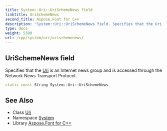 ```yaml
---
title: System::Uri::UriSchemeNews field
linktitle: UriSchemeNews
second_title: Aspose.Font for C++
description: 'System::Uri::UriSchemeNews field. Specifies that the Uri is an Internet news group and is accessed through the Network News Transport Protocol in C++.'
type: docs
weight: 5500
url: /cpp/system/uri/urischemenews/
---
```

## UriSchemeNews field


Specifies that the [Uri](../) is an Internet news group and is accessed through the Network News Transport Protocol.

```cpp
static const String System::Uri::UriSchemeNews
```

## See Also

* Class [Uri](../)
* Namespace [System](../../)
* Library [Aspose.Font for C++](../../../)
